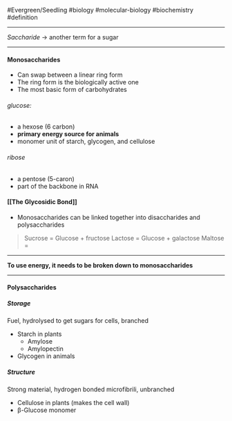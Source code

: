 #Evergreen/Seedling  #biology #molecular-biology #biochemistry #definition 

___
*Saccharide* → another term for a sugar
___
#### Monosaccharides
- Can swap between a linear ring form
- The ring form is the biologically active one
- The most basic form of carbohydrates
###### glucose:
- a hexose (6 carbon)
- **primary energy source for animals**
- monomer unit of starch, glycogen, and cellulose

###### ribose
- a pentose (5-caron)
- part of the backbone in RNA


#### [[The Glycosidic Bond]]

- Monosaccharides can be linked together into disaccharides and polysaccharides
> Sucrose = Glucose + fructose
> Lactose = Glucose + galactose
> Maltose = 

---
**To use energy, it needs to be broken down to monosaccharides**
___


#### Polysaccharides
##### Storage
Fuel, hydrolysed to get sugars for cells, branched
- Starch in plants 
	- Amylose
	- Amylopectin
- Glycogen in animals
##### Structure
Strong material, hydrogen bonded microfibrili, unbranched
- Cellulose in plants (makes the cell wall)
- β-Glucose monomer



